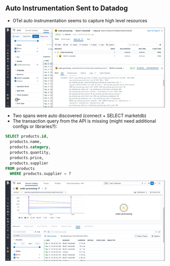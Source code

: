 ## Auto Instrumentation Sent to Datadog



* OTel auto instrumentation seems to capture high level resources

![](../img/otel-auto-01.png)

* Two spans were auto discovered (connect + SELECT marketdb)
* The transaction query from the API is missing (might need additional configs or libraries?):
  
```sql
SELECT products.id,
  products.name,
  products.category,
  products.quantity,
  products.price,
  products.supplier
FROM products
  WHERE products.supplier = ?
```

![](../img/otel-auto-02.png)
